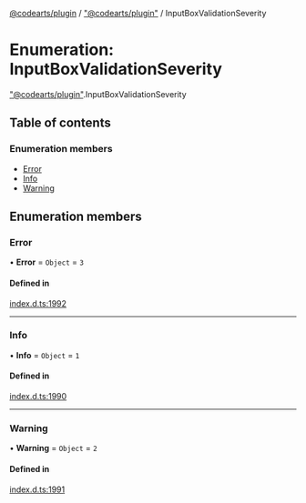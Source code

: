 [@codearts/plugin](../README.md) / ["@codearts/plugin"](../modules/_codearts_plugin_.md) / InputBoxValidationSeverity

# Enumeration: InputBoxValidationSeverity

["@codearts/plugin"](../modules/_codearts_plugin_.md).InputBoxValidationSeverity

## Table of contents

### Enumeration members

- [Error](codearts_plugin_.InputBoxValidationSeverity.md#error)
- [Info](codearts_plugin_.InputBoxValidationSeverity.md#info)
- [Warning](codearts_plugin_.InputBoxValidationSeverity.md#warning)

## Enumeration members

### Error

• **Error** = `Object` = `3`

#### Defined in

[index.d.ts:1992](https://github.com/huaweicloud/cloudide-plugin-api/blob/3b0eee8/index.d.ts#L1992)

___

### Info

• **Info** = `Object` = `1`

#### Defined in

[index.d.ts:1990](https://github.com/huaweicloud/cloudide-plugin-api/blob/3b0eee8/index.d.ts#L1990)

___

### Warning

• **Warning** = `Object` = `2`

#### Defined in

[index.d.ts:1991](https://github.com/huaweicloud/cloudide-plugin-api/blob/3b0eee8/index.d.ts#L1991)
